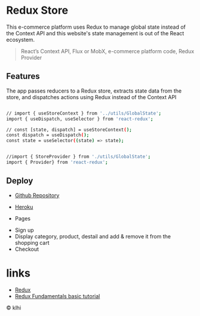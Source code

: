 # Redux Store

This e-commerce platform uses Redux to manage global state instead of the Context API and this website's state management is out of the React ecosystem.
> React’s Context API, Flux or MobX, e-commerce platform code, Redux Provider

## Features

The app passes reducers to a Redux store, extracts state data from the store, and  dispatches actions using Redux instead of the Context API

```bash

// import { useStoreContext } from '../utils/GlobalState';
import { useDispatch, useSelector } from 'react-redux';

// const [state, dispatch] = useStoreContext();
const dispatch = useDispatch();
const state = useSelector((state) => state);

```

```bash

//import { StoreProvider } from './utils/GlobalState';
import { Provider} from 'react-redux';

```

## Deploy

* [Github Repository](https://github.com/klhi3/redux-store)
* [Heroku](https://redux-store-v.herokuapp.com/)

* Pages
- Sign up 
- Display category, product, destail and add & remove it from the shopping cart
- Checkout


# links

* [Redux](https://redux.js.org/)
* [Redux Fundamentals basic tutorial](https://redux.js.org/basics/basic-tutorial)


© klhi
